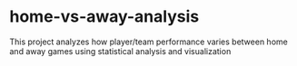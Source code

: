 # home-vs-away-analysis
This project analyzes how player/team performance varies between home and away games using statistical analysis and visualization
